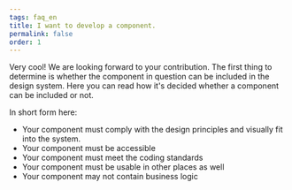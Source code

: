 ```yaml
---
tags: faq_en
title: I want to develop a component.
permalink: false
order: 1
---
```


Very cool! We are looking forward to your contribution. The first thing to determine is whether the component in question can be included in the design system. <sbb-link variant="inline" href="/{{page.lang}}/design-system/organisation/contributing/">Here</sbb-link> you can read how it's decided whether a component can be included or not.

In short form here:
* Your component must comply with the design principles and visually fit into the system.
* Your component must be accessible
* Your component must meet the coding standards
* Your component must be usable in other places as well
* Your component may not contain business logic